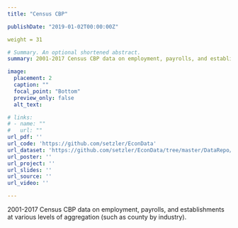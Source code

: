 ```yaml
---
title: "Census CBP"

publishDate: "2019-01-02T00:00:00Z"

weight = 31 

# Summary. An optional shortened abstract.
summary: 2001-2017 Census CBP data on employment, payrolls, and establishments at various levels of aggregation (e.g., industry-by-county). 

image:
  placement: 2
  caption: ""
  focal_point: "Bottom"
  preview_only: false
  alt_text: 

# links:
# - name: ""
#   url: ""
url_pdf: ''
url_code: 'https://github.com/setzler/EconData'
url_dataset: 'https://github.com/setzler/EconData/tree/master/DataRepo/CensusCBP'
url_poster: ''
url_project: ''
url_slides: ''
url_source: ''
url_video: ''

---
```


2001-2017 Census CBP data on employment, payrolls, and establishments at various levels of aggregation (such as county by industry). 
